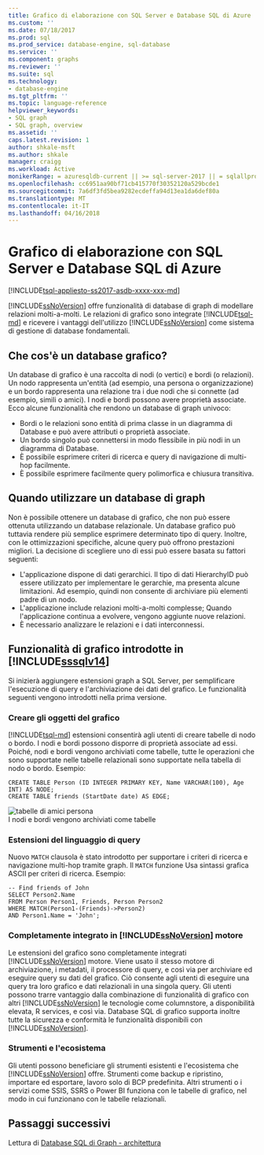 ```yaml
---
title: Grafico di elaborazione con SQL Server e Database SQL di Azure | Documenti Microsoft
ms.custom: ''
ms.date: 07/18/2017
ms.prod: sql
ms.prod_service: database-engine, sql-database
ms.service: ''
ms.component: graphs
ms.reviewer: ''
ms.suite: sql
ms.technology:
- database-engine
ms.tgt_pltfrm: ''
ms.topic: language-reference
helpviewer_keywords:
- SQL graph
- SQL graph, overview
ms.assetid: ''
caps.latest.revision: 1
author: shkale-msft
ms.author: shkale
manager: craigg
ms.workload: Active
monikerRange: = azuresqldb-current || >= sql-server-2017 || = sqlallproducts-allversions
ms.openlocfilehash: cc6951aa90bf71cb415770f30352120a529bcde1
ms.sourcegitcommit: 7a6df3fd5bea9282ecdeffa94d13ea1da6def80a
ms.translationtype: MT
ms.contentlocale: it-IT
ms.lasthandoff: 04/16/2018
---
```

# <a name="graph-processing-with-sql-server-and-azure-sql-database"></a>Grafico di elaborazione con SQL Server e Database SQL di Azure
[!INCLUDE[tsql-appliesto-ss2017-asdb-xxxx-xxx-md](../../includes/tsql-appliesto-ss2017-asdb-xxxx-xxx-md.md)]

[!INCLUDE[ssNoVersion](../../includes/ssnoversion-md.md)] offre funzionalità di database di graph di modellare relazioni molti-a-molti. Le relazioni di grafico sono integrate [!INCLUDE[tsql-md](../../includes/tsql-md.md)] e ricevere i vantaggi dell'utilizzo [!INCLUDE[ssNoVersion](../../includes/ssnoversion-md.md)] come sistema di gestione di database fondamentali.


## <a name="what-is-a-graph-database"></a>Che cos'è un database grafico?  
Un database di grafico è una raccolta di nodi (o vertici) e bordi (o relazioni). Un nodo rappresenta un'entità (ad esempio, una persona o organizzazione) e un bordo rappresenta una relazione tra i due nodi che si connette (ad esempio, simili o amici). I nodi e bordi possono avere proprietà associate. Ecco alcune funzionalità che rendono un database di graph univoco:  
-   Bordi o le relazioni sono entità di prima classe in un diagramma di Database e può avere attributi o proprietà associate. 
-   Un bordo singolo può connettersi in modo flessibile in più nodi in un diagramma di Database.
-   È possibile esprimere criteri di ricerca e query di navigazione di multi-hop facilmente.
-   È possibile esprimere facilmente query polimorfica e chiusura transitiva.

## <a name="when-to-use-a-graph-database"></a>Quando utilizzare un database di graph

Non è possibile ottenere un database di grafico, che non può essere ottenuta utilizzando un database relazionale. Un database grafico può tuttavia rendere più semplice esprimere determinato tipo di query. Inoltre, con le ottimizzazioni specifiche, alcune query può offrono prestazioni migliori. La decisione di scegliere uno di essi può essere basata su fattori seguenti:  
-   L'applicazione dispone di dati gerarchici. Il tipo di dati HierarchyID può essere utilizzato per implementare le gerarchie, ma presenta alcune limitazioni. Ad esempio, quindi non consente di archiviare più elementi padre di un nodo.
-   L'applicazione include relazioni molti-a-molti complesse; Quando l'applicazione continua a evolvere, vengono aggiunte nuove relazioni.
-   È necessario analizzare le relazioni e i dati interconnessi.

## <a name="graph-features-introduced-in-includesssqlv14includessssqlv14-mdmd"></a>Funzionalità di grafico introdotte in [!INCLUDE[sssqlv14](../../includes/sssqlv14-md.md)] 
Si inizierà aggiungere estensioni graph a SQL Server, per semplificare l'esecuzione di query e l'archiviazione dei dati del grafico. Le funzionalità seguenti vengono introdotti nella prima versione. 


### <a name="create-graph-objects"></a>Creare gli oggetti del grafico
[!INCLUDE[tsql-md](../../includes/tsql-md.md)] estensioni consentirà agli utenti di creare tabelle di nodo o bordo. I nodi e bordi possono disporre di proprietà associate ad essi. Poiché, nodi e bordi vengono archiviati come tabelle, tutte le operazioni che sono supportate nelle tabelle relazionali sono supportate nella tabella di nodo o bordo. Esempio:  

```   
CREATE TABLE Person (ID INTEGER PRIMARY KEY, Name VARCHAR(100), Age INT) AS NODE;
CREATE TABLE friends (StartDate date) AS EDGE;
```   

![tabelle di amici persona](../../relational-databases/graphs/media/person-friends-tables.png "nodo persona e amici bordo tabelle")  
I nodi e bordi vengono archiviati come tabelle  

### <a name="query-language-extensions"></a>Estensioni del linguaggio di query  
Nuovo `MATCH` clausola è stato introdotto per supportare i criteri di ricerca e navigazione multi-hop tramite graph. Il `MATCH` funzione Usa sintassi grafica ASCII per criteri di ricerca. Esempio:  

```   
-- Find friends of John
SELECT Person2.Name 
FROM Person Person1, Friends, Person Person2
WHERE MATCH(Person1-(Friends)->Person2)
AND Person1.Name = 'John';
```   
 
### <a name="fully-integrated-in-includessnoversionincludesssnoversion-mdmd-engine"></a>Completamente integrato in [!INCLUDE[ssNoVersion](../../includes/ssnoversion-md.md)] motore 
Le estensioni del grafico sono completamente integrati [!INCLUDE[ssNoVersion](../../includes/ssnoversion-md.md)] motore. Viene usato il stesso motore di archiviazione, i metadati, il processore di query, e così via per archiviare ed eseguire query su dati del grafico. Ciò consente agli utenti di eseguire una query tra loro grafico e dati relazionali in una singola query. Gli utenti possono trarre vantaggio dalla combinazione di funzionalità di grafico con altri [!INCLUDE[ssNoVersion](../../includes/ssnoversion-md.md)] le tecnologie come columnstore, a disponibilità elevata, R services, e così via. Database SQL di grafico supporta inoltre tutte la sicurezza e conformità le funzionalità disponibili con [!INCLUDE[ssNoVersion](../../includes/ssnoversion-md.md)].
 
### <a name="tooling-and-ecosystem"></a>Strumenti e l'ecosistema  
Gli utenti possono beneficiare gli strumenti esistenti e l'ecosistema che [!INCLUDE[ssNoVersion](../../includes/ssnoversion-md.md)] offre. Strumenti come backup e ripristino, importare ed esportare, lavoro solo di BCP predefinita. Altri strumenti o i servizi come SSIS, SSRS o Power BI funziona con le tabelle di grafico, nel modo in cui funzionano con le tabelle relazionali.
 
 ## <a name="next-steps"></a>Passaggi successivi  
Lettura di [Database SQL di Graph - architettura](./sql-graph-architecture.md)
   

